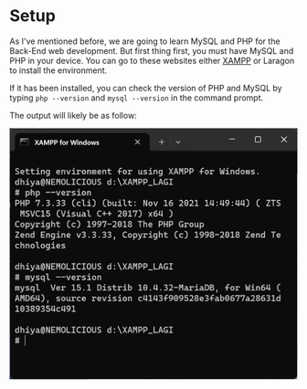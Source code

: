 # Setup
As I've mentioned before, we are going to learn MySQL and PHP for the Back-End web development. But first thing first, you must have MySQL and PHP in your device. You can go to these websites either <a href="https://www.apachefriends.org/download.html">XAMPP</a> or Laragon to install the environment.

If it has been installed, you can check the version of PHP and MySQL by typing `php --version` and `mysql --version` in the command prompt.

The output will likely be as follow:

![check_ver](./assets/cmd_vc.png)
